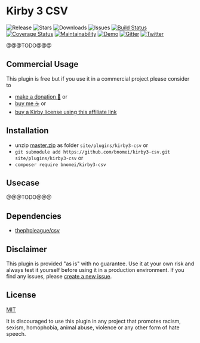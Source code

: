 # Kirby 3 CSV

![Release](https://flat.badgen.net/packagist/v/bnomei/kirby3-csv?color=ae81ff)
![Stars](https://flat.badgen.net/packagist/ghs/bnomei/kirby3-csv?color=272822)
![Downloads](https://flat.badgen.net/packagist/dt/bnomei/kirby3-csv?color=272822)
![Issues](https://flat.badgen.net/packagist/ghi/bnomei/kirby3-csv?color=e6db74)
[![Build Status](https://flat.badgen.net/travis/bnomei/kirby3-csv)](https://travis-ci.com/bnomei/kirby3-csv)
[![Coverage Status](https://flat.badgen.net/coveralls/c/github/bnomei/kirby3-csv)](https://coveralls.io/github/bnomei/kirby3-csv) 
[![Maintainability](https://flat.badgen.net/codeclimate/maintainability/bnomei/kirby3-csv)](https://codeclimate.com/github/bnomei/kirby3-csv) 
[![Demo](https://flat.badgen.net/badge/website/examples?color=f92672)](https://kirby3-plugins.bnomei.com/csv) 
[![Gitter](https://flat.badgen.net/badge/gitter/chat?color=982ab3)](https://gitter.im/bnomei-kirby-3-plugins/community) 
[![Twitter](https://flat.badgen.net/badge/twitter/bnomei?color=66d9ef)](https://twitter.com/bnomei)

@@@TODO@@@

## Commercial Usage

This plugin is free but if you use it in a commercial project please consider to 
- [make a donation 🍻](https://www.paypal.me/bnomei/5) or
- [buy me ☕](https://buymeacoff.ee/bnomei) or
- [buy a Kirby license using this affiliate link](https://a.paddle.com/v2/click/1129/35731?link=1170)

## Installation

- unzip [master.zip](https://github.com/bnomei/kirby3-csv/archive/master.zip) as folder `site/plugins/kirby3-csv` or
- `git submodule add https://github.com/bnomei/kirby3-csv.git site/plugins/kirby3-csv` or
- `composer require bnomei/kirby3-csv`

## Usecase

@@@TODO@@@

## Dependencies

- [thephpleague/csv](https://github.com/thephpleague/csv)

## Disclaimer

This plugin is provided "as is" with no guarantee. Use it at your own risk and always test it yourself before using it in a production environment. If you find any issues, please [create a new issue](https://github.com/bnomei/kirby3-csv/issues/new).

## License

[MIT](https://opensource.org/licenses/MIT)

It is discouraged to use this plugin in any project that promotes racism, sexism, homophobia, animal abuse, violence or any other form of hate speech.
